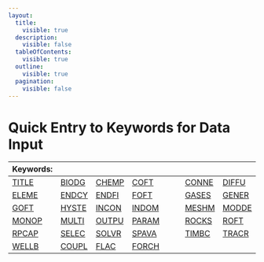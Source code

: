 ```yaml
---
layout:
  title:
    visible: true
  description:
    visible: false
  tableOfContents:
    visible: true
  outline:
    visible: true
  pagination:
    visible: false
---
```


# Quick Entry to Keywords for Data Input

<table><thead><tr><th>Keywords:</th><th> </th><th> </th><th width="122"> </th><th> </th><th> </th></tr></thead><tbody><tr><td><a href="preparation-of-model-input/keywords-and-input-data/title.md">TITLE</a>  </td><td><a href="preparation-of-model-input/keywords-and-input-data/biodg.md">BIODG</a></td><td><a href="preparation-of-model-input/keywords-and-input-data/chemp.md">CHEMP</a></td><td><a href="preparation-of-model-input/keywords-and-input-data/coft.md">COFT</a> </td><td><a href="preparation-of-model-input/keywords-and-input-data/conne.md">CONNE</a> </td><td><a href="preparation-of-model-input/keywords-and-input-data/diffu.md">DIFFU</a></td></tr><tr><td><a href="preparation-of-model-input/keywords-and-input-data/eleme.md">ELEME</a> </td><td><a href="preparation-of-model-input/keywords-and-input-data/endcy.md">ENDCY</a></td><td><a href="preparation-of-model-input/keywords-and-input-data/endfi.md">ENDFI</a></td><td><a href="preparation-of-model-input/keywords-and-input-data/foft.md">FOFT</a></td><td><a href="preparation-of-model-input/keywords-and-input-data/gases.md">GASES</a>  </td><td><a href="preparation-of-model-input/keywords-and-input-data/gener.md">GENER</a> </td></tr><tr><td><a href="preparation-of-model-input/keywords-and-input-data/goft.md">GOFT</a> </td><td><a href="preparation-of-model-input/keywords-and-input-data/hyste.md">HYSTE</a></td><td><a href="preparation-of-model-input/keywords-and-input-data/incon.md">INCON</a></td><td><a href="preparation-of-model-input/keywords-and-input-data/indom.md">INDOM</a></td><td><a href="preparation-of-model-input/keywords-and-input-data/meshm.md">MESHM</a></td><td><a href="preparation-of-model-input/keywords-and-input-data/modde.md">MODDE</a></td></tr><tr><td><a href="preparation-of-model-input/keywords-and-input-data/momop.md">MONOP</a></td><td><a href="preparation-of-model-input/keywords-and-input-data/multi.md">MULTI</a></td><td><a href="preparation-of-model-input/keywords-and-input-data/outpu.md">OUTPU</a></td><td><a href="preparation-of-model-input/keywords-and-input-data/param.md">PARAM</a></td><td><a href="preparation-of-model-input/keywords-and-input-data/rocks.md">ROCKS</a></td><td><a href="preparation-of-model-input/keywords-and-input-data/roft.md">ROFT</a></td></tr><tr><td><a href="preparation-of-model-input/keywords-and-input-data/rpcap.md">RPCAP</a></td><td><a href="preparation-of-model-input/keywords-and-input-data/selec.md">SELEC</a></td><td><a href="preparation-of-model-input/keywords-and-input-data/solvr.md">SOLVR</a></td><td><a href="preparation-of-model-input/keywords-and-input-data/spava.md">SPAVA</a></td><td><a href="preparation-of-model-input/keywords-and-input-data/timbc.md">TIMBC</a></td><td><a href="preparation-of-model-input/keywords-and-input-data/tracr.md">TRACR</a></td></tr><tr><td><a href="preparation-of-model-input/keywords-and-input-data/wellb.md">WELLB</a></td><td><a href="preparation-of-model-input/keywords-and-input-data/coupl.md">COUPL</a></td><td><a href="preparation-of-model-input/keywords-and-input-data/flac.md">FLAC</a></td><td><a href="preparation-of-model-input/keywords-and-input-data/forch.md">FORCH</a></td><td></td><td></td></tr></tbody></table>



